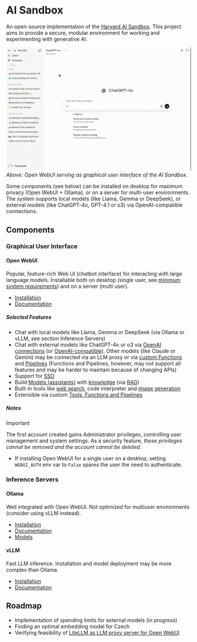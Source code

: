 # AI Sandbox
An open-source implementation of the [Harvard AI Sandbox](https://huit.harvard.edu/ai-sandbox). This project aims to provide a secure, modular environment for working and experimenting with generative AI.

![Opening Screenshot](assets/open_webui.gif)
_Above: Open WebUI serving as graphical user interface of the AI Sandbox._

Some components (see below) can be installed on desktop for maximum privacy (Open WebUI + Ollama), or on a server for multi-user environments. The system supports local models (like Llama, Gemma or DeepSeek), or external models (like ChatGPT-4o, GPT-4.1 or o3) via OpenAI-compatible connections.

## Components
### Graphical User Interface
#### Open WebUI
Popular, feature-rich Web UI (chatbot interface) for interacting with large language models. Installable both on desktop (single user, see [minimum system requirements](https://github.com/open-webui/open-webui/discussions/736)) and on a server (multi user).
* [Installation](https://docs.openwebui.com/getting-started/quick-start/)
* [Documentation](https://docs.openwebui.com/)

##### Selected Features
* Chat with local models like Llama, Gemma or DeepSeek (via Ollama or vLLM, see section Inference Servers)
* Chat with external models like ChatGPT-4o or o3 via [OpenAI connections](https://docs.openwebui.com/getting-started/quick-start/starting-with-openai) (or [OpenAI-compatible](https://docs.openwebui.com/getting-started/quick-start/starting-with-openai-compatible)). Other models (like Claude or Gemini) may be connected via an LLM proxy or via [custom Functions](https://openwebui.com/functions) and [Pipelines](https://github.com/open-webui/pipelines) (Functions and Pipelines, however, may not support all features and may be harder to maintain because of changing APIs)
* Support for [SSO](https://docs.openwebui.com/features/sso/)
* Build [Models (assistants)](https://docs.openwebui.com/features/workspace/models) with [knowledge](https://docs.openwebui.com/features/workspace/knowledge) (via [RAG](https://en.wikipedia.org/wiki/Retrieval-augmented_generation))
* Built-in tools like [web search](https://docs.openwebui.com/category/-web-search), code interpreter and [image generation](https://docs.openwebui.com/tutorials/images)
* Extensible via custom [Tools, Functions and Pipelines](https://docs.openwebui.com/features/plugin/)

##### Notes
> [!IMPORTANT]
> The first account created gains Administrator privileges, controlling user management and system settings. As a security feature, *these privileges cannot be removed and the account cannot be deleted*.

* If installing Open WebUI for a single user on a desktop, setting `WEBUI_AUTH` env var to `False` spares the user the need to authenticate.

### Inference Servers
#### Ollama
Well integrated with Open WebUI. Not optimized for multiuser environments (consider using vLLM instead).
* [Installation](https://github.com/ollama/ollama/blob/main/README.md)
* [Documentation](https://github.com/ollama/ollama/tree/main/docs#documentation)
* [Models](https://ollama.com/search)

#### vLLM
Fast LLM inference. Installation and model deployment may be more complex than Ollama.
* [Installation](https://docs.vllm.ai/en/stable/getting_started/installation/index.html)
* [Documentation](https://docs.vllm.ai/en/stable/)

## Roadmap
* Implementation of spending limits for external models (in progress)
* Finding an optimal embedding model for Czech
* Verifying feasibility of [LiteLLM as LLM proxy server for Open WebUI](https://docs.litellm.ai/docs/tutorials/openweb_ui)
